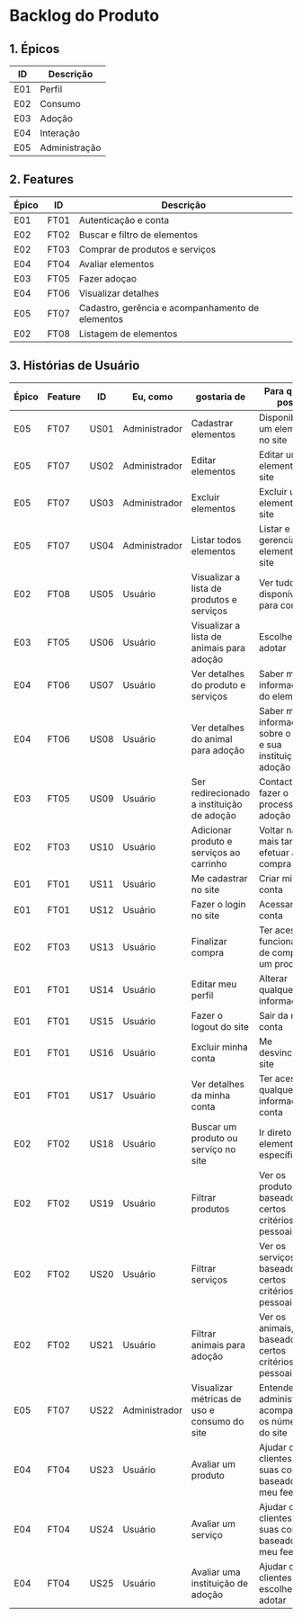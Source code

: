 # Backlog do Produto

## 1. Épicos

| ID | Descrição| 
|---|---|
| E01 | Perfil |
| E02 | Consumo |
| E03 | Adoção |
| E04 | Interação |
| E05 | Administração |


## 2. Features

| Épico | ID | Descrição|
|---|---|---|
| E01 | FT01 | Autenticação e conta |
| E02 | FT02 | Buscar e filtro de elementos |
| E02 | FT03 | Comprar de produtos e serviços |
| E04 | FT04 | Avaliar elementos |
| E03 | FT05 | Fazer adoçao |
| E04 | FT06 | Visualizar detalhes |
| E05 | FT07 | Cadastro, gerência e acompanhamento de elementos |
| E02 | FT08 | Listagem de elementos |


## 3. Histórias de Usuário

| Épico | Feature | ID | Eu, como | gostaria de | Para que eu possa |
|---|---|---|---|---|---|
| E05 | FT07 | US01 | Administrador | Cadastrar elementos | Disponibilizar um elementos no site |
| E05 | FT07 | US02 | Administrador | Editar elementos  | Editar um elemento do site |
| E05 | FT07 | US03 | Administrador | Excluir elementos | Excluir um elementos do site |
| E05 | FT07 | US04 | Administrador | Listar todos elementos | Listar e gerenciar os elementos do site |
| E02 | FT08 | US05 | Usuário | Visualizar a lista de produtos e serviços | Ver tudo disponíveis para compra | 
| E03 | FT05 | US06 | Usuário | Visualizar a lista de animais para adoção | Escolher qual adotar |
| E04 | FT06 | US07 | Usuário | Ver detalhes do produto e serviços | Saber mais informações do elemento |
| E04 | FT06 | US08 | Usuário | Ver detalhes do animal para adoção | Saber mais informações sobre o animal e sua instituição de adoção |
| E03 | FT05 | US09 | Usuário | Ser redirecionado a instituição de adoção | Contactar e fazer o processo de adoção |
| E02 | FT03 | US10 | Usuário | Adicionar produto e serviços ao carrinho | Voltar na lista mais tarde e efetuar a compra |
| E01 | FT01 | US11 | Usuário | Me cadastrar no site | Criar minha conta |
| E01 | FT01 | US12 | Usuário | Fazer o login no site | Acessar minha conta |
| E02 | FT03 | US13 | Usuário | Finalizar compra | Ter acesso a funcionalidade de comprar um produto |
| E01 | FT01 | US14 | Usuário | Editar meu perfil | Alterar qualquer informação |
| E01 | FT01 | US15 | Usuário | Fazer o logout do site | Sair da minha conta |
| E01 | FT01 | US16 | Usuário | Excluir minha conta | Me desvincular do site |
| E01 | FT01 | US17 | Usuário | Ver detalhes da minha conta | Ter acesso a qualquer informação da conta |
| E02 | FT02 | US18 | Usuário | Buscar um produto ou serviço no site  | Ir direto a um elemento específico |
| E02 | FT02 | US19 | Usuário | Filtrar produtos | Ver os produtos, baseado em certos critérios pessoais |
| E02 | FT02 | US20 | Usuário | Filtrar serviços | Ver os serviços, baseado em certos critérios pessoais |
| E02 | FT02 | US21 | Usuário | Filtrar animais para adoção | Ver os animais, baseado em certos critérios pessoais |
| E05 | FT07 | US22 | Administrador | Visualizar métricas de uso e consumo do site | Entender, administrar e acompanhar os números do site |
| E04 | FT04 | US23 | Usuário | Avaliar um produto | Ajudar outros clientes em suas compras, baseado no meu feedback |
| E04 | FT04 | US24 | Usuário | Avaliar um serviço | Ajudar outros clientes em suas compras, baseado no meu feedback |
| E04 | FT04 | US25 | Usuário | Avaliar uma instituição de adoção | Ajudar outros clientes a escolher onde adotar |